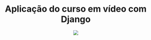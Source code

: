 <h1 align="center">Aplicação do curso em vídeo com Django </h1>
<p align="center"><img src="https://raw.githubusercontent.com/LeandroSimo/agenda/master/kisspng-django-python-computer-icons-logo-portable-network-django-python-recruitment-task-1-5b6748f386f486.9191155715334955395528.png" align="" ></p>
